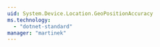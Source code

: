 ```yaml
---
uid: System.Device.Location.GeoPositionAccuracy
ms.technology: 
  - "dotnet-standard"
manager: "martinek"
---
```

